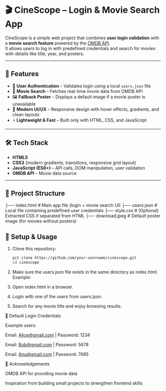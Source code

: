 # 🎬 CineScope – Login & Movie Search App

CineScope is a simple web project that combines **user login validation** with a **movie search feature** powered by the [OMDB API](https://www.omdbapi.com/).  
It allows users to log in with predefined credentials and search for movies with details like title, year, and posters.

---

## 🚀 Features
- 🔑 **User Authentication** – Validates login using a local `users.json` file  
- 🎥 **Movie Search** – Fetches real-time movie data from OMDB API  
- 🖼️ **Fallback Poster** – Displays a default image if a movie poster is unavailable  
- 🎨 **Modern UI/UX** – Responsive design with hover effects, gradients, and clean layouts  
- ⚡ **Lightweight & Fast** – Built only with HTML, CSS, and JavaScript  

---

## 🛠️ Tech Stack
- **HTML5**  
- **CSS3** (modern gradients, transitions, responsive grid layout)  
- **JavaScript (ES6+)** – API calls, DOM manipulation, user validation  
- **OMDB API** – Movie data source  

---

## 📂 Project Structure
├── index.html # Main app file (login + movie search UI)
├── users.json # Local file containing predefined user credentials
├── style.css # (Optional) Extracted CSS if separated from HTML
├── download.jpeg # Default poster image (for movies without posters)

## 🔧 Setup & Usage
1. Clone this repository:  
   ```bash
   git clone https://github.com/your-username/cinescope.git
   cd cinescope

2. Make sure the users.json file exists in the same directory as index.html. Example:

3. Open index.html in a browser.

4. Login with one of the users from users.json.

5. Search for any movie title and enjoy browsing results.

🔑 Default Login Credentials

Example users:

Email: Alice@gmail.com
 | Password: 1234

Email: Bob@gmail.com
 | Password: 5678

Email: Anu@gmail.com
 | Password: 7685

🙌 Acknowledgements

OMDB API
 for providing movie data

Inspiration from building small projects to strengthen frontend skills
